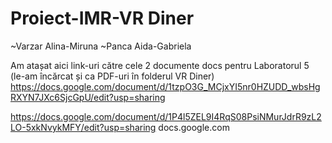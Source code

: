 # Proiect-IMR-VR Diner
~Varzar Alina-Miruna
~Panca Aida-Gabriela

Am atașat aici link-uri către cele 2 documente docs pentru Laboratorul 5 (le-am încărcat și ca PDF-uri în folderul VR Diner)
https://docs.google.com/document/d/1tzpO3G_MCjxYI5nr0HZUDD_wbsHgRXYN7JXc6SjcGpU/edit?usp=sharing

https://docs.google.com/document/d/1P4l5ZEL9I4RqS08PsiNMurJdrR9zL2LO-5xkNvykMFY/edit?usp=sharing
docs.google.com
